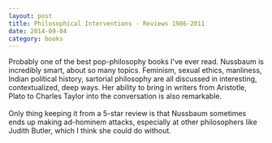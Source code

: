 ```yaml
---
layout: post
title: Philosophical Interventions - Reviews 1986-2011 
date: 2014-09-04
category: books
---
```

Probably one of the best pop-philosophy books I've ever read. Nussbaum is incredibly smart, about so many topics. Feminism, sexual ethics, manliness, Indian political history, sartorial philosophy are all discussed in interesting, contextualized, deep ways. Her ability to bring in writers from Aristotle, Plato to Charles Taylor into the conversation is also remarkable.<br/><br/>Only thing keeping it from a 5-star review is that Nussbaum sometimes ends up making ad-hominem attacks, especially at other philosophers like Judith Butler, which I think she could do without.
